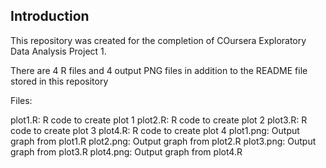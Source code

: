## Introduction

This repository was created for the completion of COursera Exploratory Data Analysis Project 1.

There are 4 R files and 4 output PNG files in addition to the README file stored in this repository

Files:

plot1.R: R code to create plot 1
plot2.R: R code to create plot 2
plot3.R: R code to create plot 3
plot4.R: R code to create plot 4
plot1.png: Output graph from plot1.R
plot2.png: Output graph from plot2.R
plot3.png: Output graph from plot3.R
plot4.png: Output graph from plot4.R
